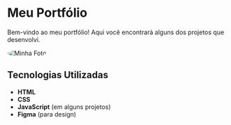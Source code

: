 # Meu Portfólio

Bem-vindo ao meu portfólio! Aqui você encontrará alguns dos projetos que desenvolvi.
<div style="display: flex; align-items: center; justify-content: flex-start;">
  <img src="https://portif-lio02.vercel.app" alt="Minha Foto" style="border-radius: 50%; margin-right: 20px;">
</div>

## Tecnologias Utilizadas

- **HTML**
- **CSS**
- **JavaScript** (em alguns projetos)
- **Figma** (para design)
